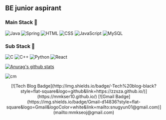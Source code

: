 


## BE junior aspirant

### Main Stack 👀  
![Java](https://img.shields.io/badge/Java-007396?style=flat-square&logo=Java&logoColor=white) ![Spring](https://img.shields.io/badge/Spring-6DB33F?style=flat-square&logo=Spring&logoColor=white) ![HTML](https://img.shields.io/badge/HTML-E34F26?style=flat-square&logo=HTML5&logoColor=white) ![CSS](https://img.shields.io/badge/CSS-1572B6?style=flat-square&logo=CSS3&logoColor=white) ![JavaScript](https://img.shields.io/badge/JavaScript-F7DF1E?style=flat-square&logo=JavaScript&logoColor=white) ![MySQL](https://img.shields.io/badge/MySQL-4479A1?style=flat-square&logo=MySQL&logoColor=white)
### Sub Stack 🌱  
![C](https://img.shields.io/badge/C-A8B9CC?style=flat-square&logo=C&logoColor=white) ![C++](https://img.shields.io/badge/C++-00599C?style=flat-square&logo=C%2b%2b&logoColor=white) ![Python](https://img.shields.io/badge/Python-3766AB?style=flat-square&logo=Python&logoColor=white) ![React](https://img.shields.io/badge/React-61DAFB?style=flat-square&logo=React&logoColor=white)

[![Anurag's github stats](https://github-readme-stats.vercel.app/api?username=mmkser10)](https://github.com/anuraghazra/github-readme-stats)

![cm](https://user-images.githubusercontent.com/57768558/108633259-a2417200-74b6-11eb-8910-5e75b191a47e.gif)

<center>
  [![Tech Blog Badge](http://img.shields.io/badge/-Tech%20blog-black?style=flat-square&logo=github&link=https://zzsza.github.io/)](https://mmkser10.github.io/) [![Gmail Badge](https://img.shields.io/badge/Gmail-d14836?style=flat-square&logo=Gmail&logoColor=white&link=mailto:snugyun01@gmail.com)](mailto:mmkseoj@gmail.com)
</center>
<!--
**mmkser10/mmkser10** is a ✨ _special_ ✨ repository because its `README.md` (this file) appears on your GitHub profile.
